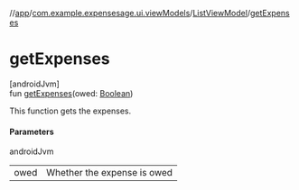 //[app](../../../index.md)/[com.example.expensesage.ui.viewModels](../index.md)/[ListViewModel](index.md)/[getExpenses](get-expenses.md)

# getExpenses

[androidJvm]\
fun [getExpenses](get-expenses.md)(owed: [Boolean](https://kotlinlang.org/api/latest/jvm/stdlib/kotlin/-boolean/index.html))

This function gets the expenses.

#### Parameters

androidJvm

| | |
|---|---|
| owed | Whether the expense is owed |
